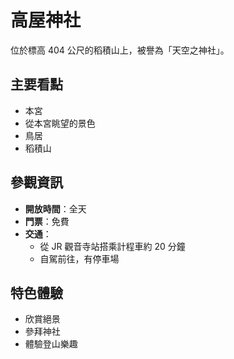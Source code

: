 # 高屋神社

位於標高 404 公尺的稻積山上，被譽為「天空之神社」。

## 主要看點

- 本宮
- 從本宮眺望的景色
- 鳥居
- 稻積山

## 參觀資訊

- **開放時間**：全天
- **門票**：免費
- **交通**：
  - 從 JR 觀音寺站搭乘計程車約 20 分鐘
  - 自駕前往，有停車場

## 特色體驗

- 欣賞絕景
- 參拜神社
- 體驗登山樂趣
